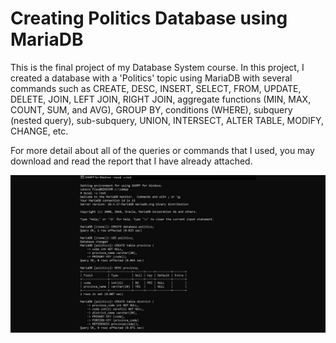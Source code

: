 # Creating Politics Database using MariaDB
This is the final project of my Database System course. In this project, I created a database with a 'Politics' topic using MariaDB with several commands such as CREATE, DESC, INSERT, SELECT, FROM, UPDATE, DELETE, JOIN, LEFT JOIN, RIGHT JOIN, aggregate functions (MIN, MAX, COUNT, SUM, and AVG), GROUP BY, conditions (WHERE), subquery (nested query), sub-subquery, UNION, INTERSECT, ALTER TABLE, MODIFY, CHANGE, etc.

For more detail about all of the queries or commands that I used, you may download and read the report that I have already attached.

![](politicDB.png)
